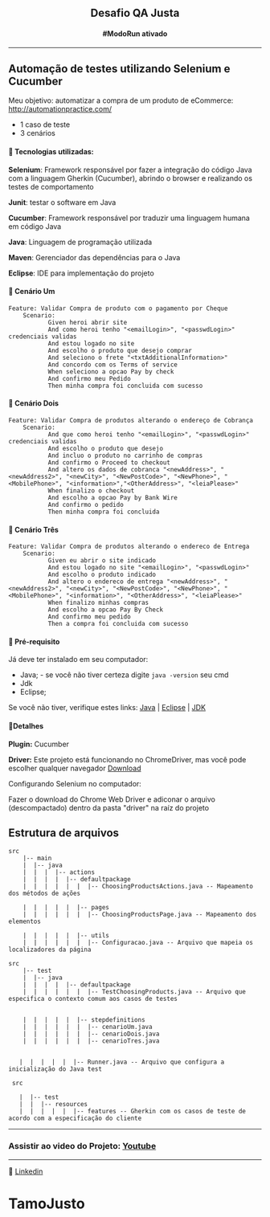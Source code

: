 <h2 align="center"> Desafio QA Justa </h2>
<h4 align="center"> #ModoRun ativado </h4>

------


## Automação de testes utilizando Selenium e Cucumber 

Meu objetivo: automatizar a compra de um produto de eCommerce: http://automationpractice.com/

- 1 caso de teste
- 3 cenários

#### :space_invader: Tecnologias utilizadas:

**Selenium**: Framework responsável por fazer a integração do código Java com a linguagem Gherkin (Cucumber), abrindo o browser e realizando os testes de comportamento

**Junit**: testar o software em Java

**Cucumber**: Framework responsável por traduzir uma linguagem humana em código Java

**Java**: Linguagem de programação utilizada

**Maven**: Gerenciador das dependências para o Java

**Eclipse**: IDE para implementação do projeto


#### :space_invader: Cenário Um

	Feature: Validar Compra de produto com o pagamento por Cheque
		Scenario: 
               Given heroi abrir site
               And como heroi tenho "<emailLogin>", "<passwdLogin>" credenciais validas 
               And estou logado no site
               And escolho o produto que desejo comprar
               And seleciono o frete "<txtAdditionalInformation>"
               And concordo com os Terms of service
               When seleciono a opcao Pay by check
               And confirmo meu Pedido
               Then minha compra foi concluida com sucesso
           

#### :space_invader: Cenário Dois

	Feature: Validar Compra de produtos alterando o endereço de Cobrança
		Scenario: 
               And que como heroi tenho "<emailLogin>", "<passwdLogin>" credenciais validas 
               And escolho o produto que desejo
               And incluo o produto no carrinho de compras
               And confirmo o Proceed to checkout
               And altero os dados de cobranca "<newAddress>", "<newAddress2>", "<newCity>", "<NewPostCode>", "<NewPhone>", "<MobilePhone>", "<information>","<OtherAddress>", "<leiaPlease>"
               When finalizo o checkout
               And escolho a opcao Pay by Bank Wire
               And confirmo o pedido
               Then minha compra foi concluida
           
           
#### :space_invader: Cenário Três

	Feature: Validar Compra de produtos alterando o endereco de Entrega
		Scenario: 
               Given eu abrir o site indicado
               And estou logado no site "<emailLogin>", "<passwdLogin>"
               And escolho o produto indicado
               And altero o endereco de entrega "<newAddress>", "<newAddress2>", "<newCity>", "<NewPostCode>", "<NewPhone>", "<MobilePhone>", "<information>", "<OtherAddress>", "<leiaPlease>"
               When finalizo minhas compras
               And escolho a opcao Pay By Check
               And confirmo meu pedido
               Then a compra foi concluida com sucesso
               
               
 #### :space_invader: Pré-requisito

Já deve ter instalado em seu computador:

- Java; - se você não tiver certeza digite `java -version` seu cmd
-  Jdk
- Eclipse;

Se você não tiver, verifique estes links: [Java](https://www.java.com/pt-BR/download/ie_manual.jsp?locale=pt_BR) | [Eclipse](https://www.eclipse.org/downloads/) | [JDK](https://www.oracle.com/br/java/technologies/javase/javase-jdk8-downloads.html)


#### :space_invader:Detalhes

**Plugin:** Cucumber

**Driver:** Este projeto está funcionando no ChromeDriver, mas você pode escolher qualquer navegador [Download](https://www.selenium.dev/downloads/)
<p> Configurando Selenium no computador:
<p>Fazer o download do Chrome Web Driver e adiconar o arquivo (descompactado) dentro da pasta "driver" na raíz do projeto 




## Estrutura de arquivos



    
    src
        |-- main
        |  |-- java
        |  |  |  |-- actions
        |  |  |  |  |-- defaultpackage
        |  |  |  |  |  |  |-- ChoosingProductsActions.java -- Mapeamento dos métodos de ações
        
        |  |  |  |  |  |-- pages
        |  |  |  |  |  |  |-- ChoosingProductsPage.java -- Mapeamento dos elementos
        
        |  |  |  |  |  |-- utils
        |  |  |  |  |  |  |-- Configuracao.java -- Arquivo que mapeia os localizadores da página
    
    src
        |-- test
        |  |-- java
        |  |  |  |  |-- defaultpackage
        |  |  |  |  |  |  |-- TestChoosingProducts.java -- Arquivo que especifica o contexto comum aos casos de testes
      

        |  |  |  |  |  |-- stepdefinitions
        |  |  |  |  |  |  |-- cenarioUm.java
        |  |  |  |  |  |  |-- cenarioDois.java
        |  |  |  |  |  |  |-- cenarioTres.java
       

       |  |  |  |  |  |-- Runner.java -- Arquivo que configura a inicialização do Java test
       
     src

       |  |-- test
       |  |  |-- resources
       |  |  |  |  |  |-- features -- Gherkin com os casos de teste de acordo com a especificação do cliente   

   
  
 
 
 ------


	
### Assistir ao video do Projeto: [Youtube](https://www.youtube.com/watch?v=gMnCI-T4awo)
	
 ------
	
:speech_balloon: [Linkedin](https://www.linkedin.com/in/camilalnmoura/)


# TamoJusto
